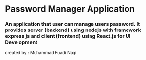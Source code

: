 # Password Manager Application
### An application that user can manage users password. It provides server (backend) using nodejs with framework express js and client (frontend) using React.js for UI Development

created by : Muhammad Fuadi Naqi